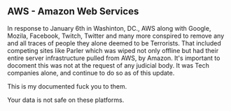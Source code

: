 AWS - Amazon Web Services
-------------------------

In response to January 6th in Washinton, DC., AWS along with Google, Mozila, Facebook, Twitch, Twitter and many more conspired to remove any and all traces of people they alone deemed to be Terrorists.  That included competing sites like Parler which was wiped not only offline but had their entire server infrastructure pulled from AWS, by Amazon.   It's important to docoment this was not at the request of any judicial body.  It was Tech companies alone, and continue to do so as of this update.

This is my documented fuck you to them.

Your data is not safe on these platforms.
